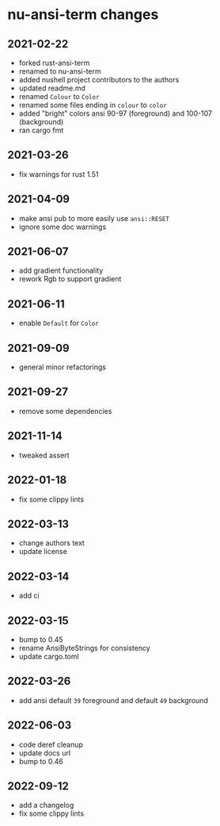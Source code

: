 # nu-ansi-term changes

## 2021-02-22

- forked rust-ansi-term
- renamed to nu-ansi-term
- added nushell project contributors to the authors
- updated readme.md
- renamed `Colour` to `Color`
- renamed some files ending in `colour` to `color`
- added "bright" colors ansi 90-97 (foreground) and 100-107 (background)
- ran cargo fmt


## 2021-03-26

- fix warnings for rust 1.51

## 2021-04-09

- make ansi pub to more easily use `ansi::RESET`
- ignore some doc warnings

## 2021-06-07

- add gradient functionality
- rework Rgb to support gradient

## 2021-06-11

- enable `Default` for `Color`

## 2021-09-09

- general minor refactorings

## 2021-09-27

- remove some dependencies

## 2021-11-14

- tweaked assert

## 2022-01-18

- fix some clippy lints

## 2022-03-13

- change authors text
- update license

## 2022-03-14

- add ci

## 2022-03-15

- bump to 0.45
- rename AnsiByteStrings for consistency
- update cargo.toml

## 2022-03-26

- add ansi default `39` foreground and default `49` background

## 2022-06-03

- code deref cleanup
- update docs url
- bump to 0.46

## 2022-09-12

- add a changelog
- fix some clippy lints

